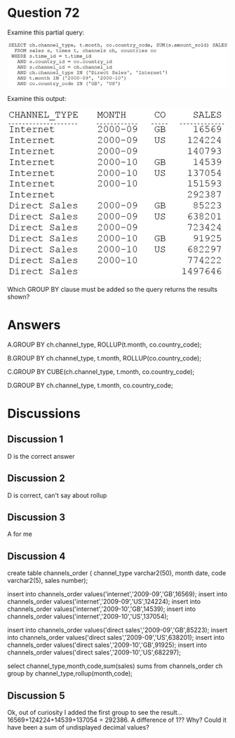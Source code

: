 # Question 72
Examine this partial query:

![](../images/0005000001.jpg)
		
Examine this output:

![](../images/0005000002.png)
		
Which GROUP BY clause must be added so the query returns the results shown?

# Answers
A.GROUP BY ch.channel_type, ROLLUP(t.month, co.country_code);

B.GROUP BY ch.channel_type, t.month, ROLLUP(co.country_code);

C.GROUP BY CUBE(ch.channel_type, t.month, co.country_code);

D.GROUP BY ch.channel_type, t.month, co.country_code;

# Discussions
## Discussion 1
D is the correct answer

## Discussion 2
D is correct, can't say about rollup

## Discussion 3
A for me

## Discussion 4
create table channels_order (
channel_type varchar2(50),
month date,
code varchar2(5),
sales number);

insert into channels_order values('internet','2009-09','GB',16569);
insert into channels_order values('internet','2009-09','US',124224);
insert into channels_order values('internet','2009-10','GB',14539);
insert into channels_order values('internet','2009-10','US',137054);

insert into channels_order values('direct sales','2009-09','GB',85223);
insert into channels_order values('direct sales','2009-09','US',638201);
insert into channels_order values('direct sales','2009-10','GB',91925);
insert into channels_order values('direct sales','2009-10','US',682297);

select channel_type,month,code,sum(sales) sums from channels_order ch
group by channel_type,rollup(month,code);

## Discussion 5
Ok, out of curiosity I added the first group to see the result... 16569+124224+14539+137054 = 292386. A difference of 1?? Why? Could it have been a sum of undisplayed decimal values?

